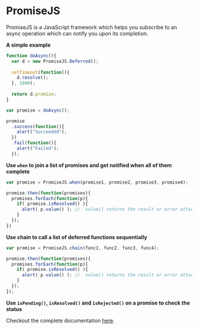 PromiseJS
=========

PromiseJS is a JavaScript framework which helps you subscribe to an async operation which can notify you upon its completion.

**A simple example**

```javascript
function doAsync(){
  var d = new PromiseJS.Deferred();
  
  setTimeout(function(){
    d.resolve();
  }, 1000);
  
  return d.promise;
}

var promise = doAsync();

promise
  .success(function(){
    alert("Succeeded");
  })
  .fail(function(){
    alert("Failed");
  });
```

**Use `when` to join a list of promises and get notified when all of them complete**
```javascript
var promise = PromiseJS.when(promise1, promise2, promise3, promise4);

promise.then(function(promises){
  promises.forEach(function(p){
    if( promise.isResolved() ){
      alert( p.value() ); //  value() returns the result or error attached with the promise
    }
  });
})
```

**Use chain to call a list of deferred functions sequentially**
```javascript
var promise = PromiseJS.chain(func1, func2, func3, func4);

promise.then(function(promises){
  promises.forEach(function(p){
    if( promise.isResolved() ){
      alert( p.value() ); //  value() returns the result or error attached with the promise
    }
  });
});
```

**Use `isPending()`, `isResolved()` and `isRejected()` on a promise to check the status**

Checkout the complete documentation [here](https://github.com/hemanshubhojak/PromiseJS/wiki).